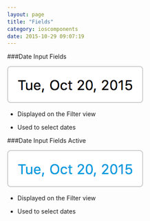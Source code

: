 ```yaml
---
layout: page
title: "Fields"
category: ioscomponents
date: 2015-10-29 09:07:19
---
```


###Date Input Fields

![Navigation Bar Search](../images/input_field@2x.png)

* Displayed on the Filter view

* Used to select dates

###Date Input Fields Active

![Navigation Bar Search](../images/input_field_active@2x.png)

* Displayed on the Filter view

* Used to select dates
